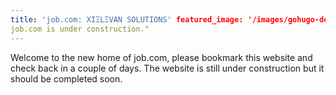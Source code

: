 ```yaml
---
title: 'job.com: XIΞLΞVAN SOLUTIONS' featured_image: '/images/gohugo-default-sample-hero-image.jpg' description: "
job.com is under construction."
---
```


Welcome to the new home of job.com, please bookmark this website and check back in a couple of days. The website is
still under construction but it should be completed soon.
